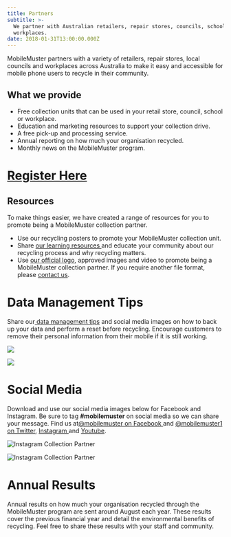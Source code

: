 ```yaml
---
title: Partners
subtitle: >-
  We partner with Australian retailers, repair stores, councils, schools and
  workplaces.
date: 2018-01-31T13:00:00.000Z
---
```

MobileMuster partners with a variety of retailers, repair stores, local councils and workplaces across Australia to make it easy and accessible for mobile phone users to recycle in their community.

## What we provide

* Free collection units that can be used in your retail store, council, school or workplace.
* Education and marketing resources to support your collection drive.
* A free pick-up and processing service. 
* Annual reporting on how much your organisation recycled.
* Monthly news on the MobileMuster program.

# [Register Here](https://www.mobilemuster.com.au/partners/#join)

## Resources

To make things easier, we have created a range of resources for you to promote being a MobileMuster collection partner.

* Use our recycling posters to promote your MobileMuster collection unit.
* Share [our learning resources ](../education/)and educate your community about our recycling process and why recycling matters.
* Use [our official logo](../resources/mobilemuster-official-logo.jpg), approved images and video to promote being a MobileMuster collection partner. If you require another file format, please [contact us](../contact/).

# Data Management Tips

Share our[ data management tips](https://www.mobilemuster.com.au/recycling/) and social media images on how to back up your data and perform a reset before recycling. Encourage customers to remove their personal information from their mobile if it is still working. 

![](/uploads/mob_collectionpartner_instagram_4.v1.jpg)

![](/uploads/mob_collectionpartner_instagram_3.v1.jpg)

 

# Social Media

Download and use our social media images below for Facebook and Instagram. Be sure to tag **\#mobilemuster** on social media so we can share your message. Find us at[@mobilemuster on Facebook ](https://www.facebook.com/mobilemuster)and [@mobilemuster1 on Twitter](../partners/), [Instagram ](https://instagram.com/mobilemuster1)and [Youtube](https://www.youtube.com/channel/UCbDvHea3HSR87hMYdkJ50Fg).

![Instagram Collection Partner ](/uploads/mob_collectionpartner_instagram_2.v1.jpg)

![Instagram Collection Partner](/uploads/mob_collectionpartner_instagram_1.v1.jpg)

# **Annual Results**

Annual results on how much your organisation recycled through the MobileMuster program are sent around August each year. These results cover the previous financial year and detail the environmental benefits of recycling. Feel free to share these results with your staff and community.
